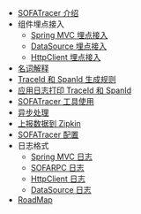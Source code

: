 - [SOFATracer 介绍](./Home)
- 组件埋点接入
    * [Spring MVC 埋点接入](./Usage_Of_MVC)
    * [DataSource 埋点接入](./Usage_Of_Datasource)
    * [HttpClient 埋点接入](./Usage_Of_HttpClient)
- [名词解释](./Explanation)
- [TraceId 和 SpanId 生成规则](./TraceIdGeneratedRule)
- [应用日志打印 TraceId 和 SpanId](./PrintTraceIdSpanId)
- [SOFATracer 工具使用](./Utils)
- [异步处理](./Async)
- [上报数据到 Zipkin](./ReportToZipkin)
- [SOFATracer 配置](./Configuration)
- 日志格式
     * [Spring MVC 日志](./SpringMVC)
     * [SOFARPC 日志](./SOFARPC)
     * [HttpClient 日志](./HttpClient)
     * [DataSource 日志](./Datasource)
- [RoadMap](./RoadMap)



